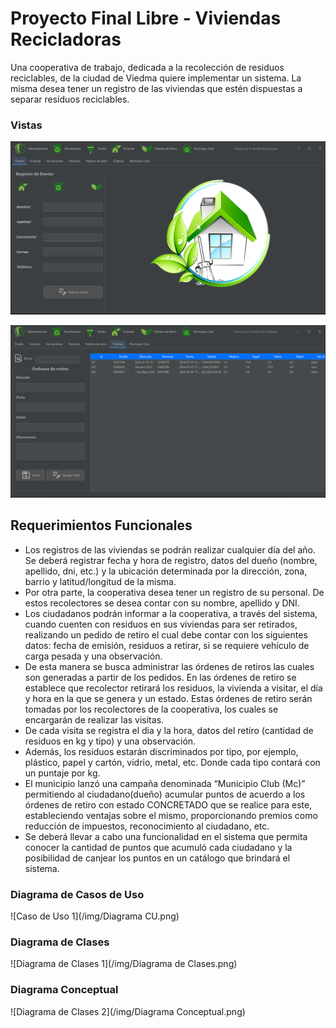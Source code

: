 # Proyecto Final Libre - Viviendas Recicladoras

Una cooperativa de trabajo, dedicada a la recolección de residuos reciclables, de
la ciudad de Viedma quiere implementar un sistema. La misma desea tener un
registro de las viviendas que estén dispuestas a separar residuos reciclables.

### Vistas

![Viviendas 1](/img/Viviendas1.png)

![Viviendas 1](/img/Viviendas2.png)

## Requerimientos Funcionales

- Los registros de las viviendas se podrán realizar cualquier día del año. Se deberá
  registrar fecha y hora de registro, datos del dueño (nombre, apellido, dni, etc.)
  y la ubicación determinada por la dirección, zona, barrio y latitud/longitud de la
  misma.
- Por otra parte, la cooperativa desea tener un registro de su personal. De estos
  recolectores se desea contar con su nombre, apellido y DNI.
- Los ciudadanos podrán informar a la cooperativa, a través del sistema, cuando
  cuenten con residuos en sus viviendas para ser retirados, realizando un pedido
  de retiro el cual debe contar con los siguientes datos: fecha de emisión, residuos
  a retirar, si se requiere vehículo de carga pesada y una observación.
- De esta manera se busca administrar las órdenes de retiros las cuales son
  generadas a partir de los pedidos. En las órdenes de retiro se establece que
  recolector retirará los residuos, la vivienda a visitar, el día y hora en la que se
  genera y un estado.
  Estas órdenes de retiro serán tomadas por los recolectores de la cooperativa, los cuales se encargarán de realizar las
  visitas.
- De cada visita se registra el dia y la hora, datos del retiro (cantidad de residuos en kg y tipo) y una observación.
- Además, los residuos estarán discriminados por tipo, por ejemplo, plástico, papel
  y cartón, vidrio, metal, etc. Donde cada tipo contará con un puntaje por kg.
- El municipio lanzó una campaña denominada “Municipio Club (Mc)” permitiendo
  al ciudadano(dueño) acumular puntos de acuerdo a los órdenes de retiro con
  estado CONCRETADO que se realice para este, estableciendo ventajas sobre el
  mismo, proporcionando premios como reducción de impuestos, reconocimiento
  al ciudadano, etc.
- Se deberá llevar a cabo una funcionalidad en el sistema que permita conocer la
  cantidad de puntos que acumuló cada ciudadano y la posibilidad de canjear los
  puntos en un catálogo que brindará el sistema.

### Diagrama de Casos de Uso

![Caso de Uso 1](/img/Diagrama CU.png)

### Diagrama de Clases

![Diagrama de Clases 1](/img/Diagrama de Clases.png)

### Diagrama Conceptual

![Diagrama de Clases 2](/img/Diagrama Conceptual.png)